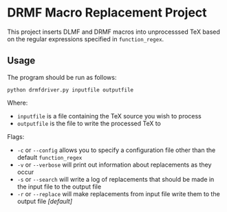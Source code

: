 # DRMF Macro Replacement Project

This project inserts DLMF and DRMF macros into unprocesssed TeX based on the regular expressions specified in `function_regex`.

## Usage

The program should be run as follows:
```
python drmfdriver.py inputfile outputfile
```
Where:
* `inputfile` is a file containing the TeX source you wish to process
* `outputfile` is the file to write the processed TeX to

Flags:
* `-c` or `--config` allows you to specify a configuration file other than the default `function_regex`
* `-v` or `--verbose` will print out information about replacements as they occur
* `-s` or `--search` will write a log of replacements that should be made in the input file to the output file
* `-r` or `--replace` will make replacements from input file write them to the output file *[default]*

